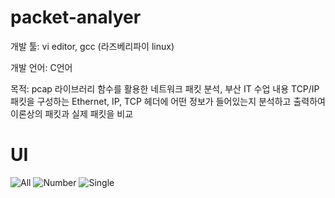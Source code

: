 # packet-analyer

개발 툴: vi editor, gcc (라즈베리파이 linux)

개발 언어: C언어

목적: pcap 라이브러리 함수를 활용한 네트워크 패킷 분석, 부산 IT 수업 내용
  TCP/IP 패킷을 구성하는 Ethernet, IP, TCP 헤더에 어떤 정보가 들어있는지 분석하고 출력하여 이론상의 패킷과 실제 패킷을 비교


# UI

![All](https://user-images.githubusercontent.com/28644565/136665725-ad344e3f-8421-4648-bc60-b485ac7b5e04.jpg)
![Number](https://user-images.githubusercontent.com/28644565/136665726-f62ec4d8-a056-47cc-a9ff-a62249990190.jpg)
![Single](https://user-images.githubusercontent.com/28644565/136665727-2e25300a-34e5-4585-9905-97e872e068b0.jpg)
